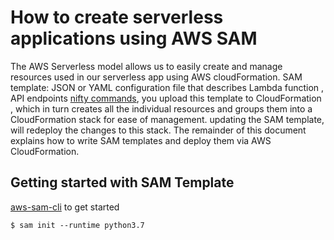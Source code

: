 # How to create serverless applications using AWS SAM
The AWS Serverless model allows us to easily create and manage resources used in our serverless 
app using AWS cloudFormation.
SAM template: JSON or YAML configuration file that describes Lambda function , API endpoints 
[nifty commands](https://github.com/aws/aws-sam-cli), you upload this template to CloudFormation , which in turn creates all the individual resources and groups them into a CloudFormation stack for ease of management.
updating the SAM template, will redeploy the changes to this stack.
The remainder of this document explains how to write SAM templates and deploy them via AWS CloudFormation.
## Getting started with SAM Template
[aws-sam-cli](https://github.com/aws/aws-sam-cli) to get started
```linux
$ sam init --runtime python3.7

